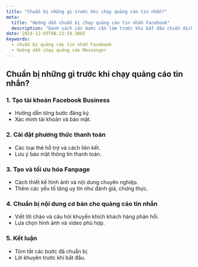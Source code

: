```yaml
---
title: "Chuẩn bị những gì trước khi chạy quảng cáo tin nhắn?"
meta:
  title: "Hướng dẫn chuẩn bị chạy quảng cáo tin nhắn Facebook"
  description: "Danh sách các bước cần làm trước khi bắt đầu chiến dịch quảng cáo tin nhắn Facebook, từ tài khoản Business đến nội dung quảng cáo."
date: 2024-12-03T08:22:19.388Z
keywords:
  - chuẩn bị quảng cáo tin nhắn Facebook
  - hướng dẫn chạy quảng cáo Messenger
---
```


## Chuẩn bị những gì trước khi chạy quảng cáo tin nhắn?

### 1. Tạo tài khoản Facebook Business
- Hướng dẫn từng bước đăng ký.
- Xác minh tài khoản và bảo mật.

### 2. Cài đặt phương thức thanh toán
- Các loại thẻ hỗ trợ và cách liên kết.
- Lưu ý bảo mật thông tin thanh toán.

### 3. Tạo và tối ưu hóa Fanpage
- Cách thiết kế hình ảnh và nội dung chuyên nghiệp.
- Thêm các yếu tố tăng uy tín như đánh giá, chứng thực.

### 4. Chuẩn bị nội dung cơ bản cho quảng cáo tin nhắn
- Viết lời chào và câu hỏi khuyến khích khách hàng phản hồi.
- Lựa chọn hình ảnh và video phù hợp.

### 5. Kết luận
- Tóm tắt các bước đã chuẩn bị.
- Lời khuyên trước khi bắt đầu.
